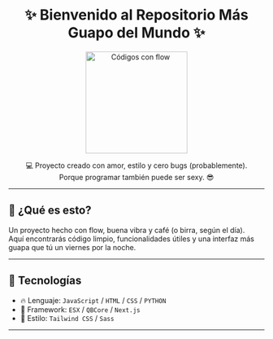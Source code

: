 <h1 align="center">✨ Bienvenido al Repositorio Más Guapo del Mundo ✨</h1>

<p align="center">
  <img src="https://media.giphy.com/media/l41lVsYDBC0UVQJCE/giphy.gif" width="200" alt="Códigos con flow" />
</p>

<p align="center">
  💻 Proyecto creado con amor, estilo y cero bugs (probablemente).<br/>
  Porque programar también puede ser sexy. 😎
</p>

---

## 🌟 ¿Qué es esto?

Un proyecto hecho con flow, buena vibra y café (o birra, según el día).  
Aquí encontrarás código limpio, funcionalidades útiles y una interfaz más guapa que tú un viernes por la noche.

---

## 🚀 Tecnologías

- 🔥 Lenguaje: `JavaScript` / `HTML` / `CSS` / `PYTHON` 
- 🧩 Framework: `ESX` / `QBCore` / `Next.js`
- 🎨 Estilo: `Tailwind CSS` / `Sass`

---
